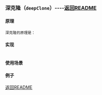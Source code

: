 ### 深克隆（`deepClone`）----[返回README](/README.md)
#### 原理
    深克隆的原理是：
#### 实现
``` javascript

```
#### 使用场景

#### 例子


[返回README](/README.md)